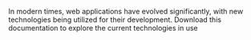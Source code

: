 In modern times, web applications have evolved significantly, with new technologies being utilized for their development. Download this documentation to explore the current technologies in use
